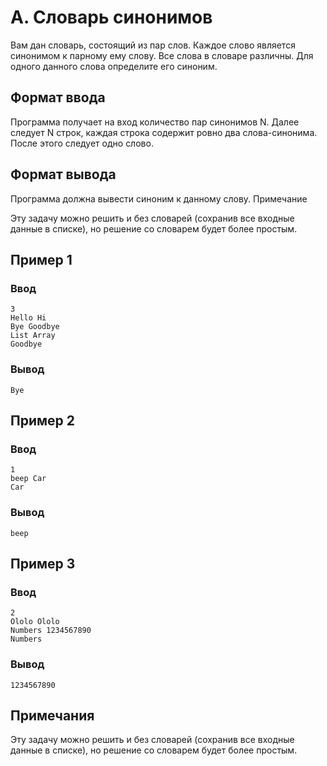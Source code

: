 # A. Словарь синонимов

Вам дан словарь, состоящий из пар слов. Каждое слово является синонимом к парному ему слову. Все слова в словаре
различны. Для одного данного слова определите его синоним.

## Формат ввода

Программа получает на вход количество пар синонимов N. Далее следует N строк, каждая строка содержит ровно два
слова-синонима. После этого следует одно слово.

## Формат вывода

Программа должна вывести синоним к данному слову. Примечание

Эту задачу можно решить и без словарей (сохранив все входные данные в списке), но решение со словарем будет более
простым.

## Пример 1

### Ввод

    3
    Hello Hi
    Bye Goodbye
    List Array
    Goodbye

### Вывод

    Bye

## Пример 2

### Ввод

    1
    beep Car
    Car

### Вывод

    beep

## Пример 3

### Ввод

    2
    Ololo Ololo
    Numbers 1234567890
    Numbers

### Вывод

    1234567890

## Примечания

Эту задачу можно решить и без словарей (сохранив все входные данные в списке), но решение со словарем будет более
простым.